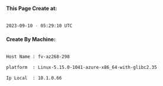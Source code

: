 
   
#### This Page Create at:

```bash

2023-09-10 - 05:29:10 UTC

```

#### Create By Machine:

```bash

Host Name : fv-az268-298

platform  : Linux-5.15.0-1041-azure-x86_64-with-glibc2.35

Ip Local  : 10.1.0.66

```

